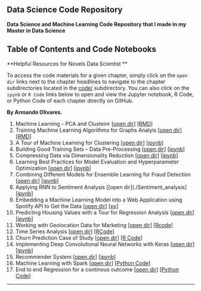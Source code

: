 ## Data Science Code Repository


**Data Science and Machine Learning Code Repository that I made in my Master in Data Science**  



## Table of Contents and Code Notebooks

**Helpful Resources for Novels Data Scientist **

To access the code materials for a given chapter, simply click on the `open dir` links next to the chapter headlines to navigate to the chapter subdirectories located in the [code/](code/) subdirectory. You can also click on the `ipynb` or `R Code`  links below to open and view the Jupyter notebook, R Code, or Python  Code of each chapter directly on GitHub.


**By Armando Olivares.**   


1. Machine Learning - PCA and Clusteinr [[open dir](./Analisis_Multivariante/)] [[RMD](./Analisis_Multivariante/Armando_olivares_HomeworkMultivariate.Rmd)] 
2. Training Machine Learning Algorithms for Graphs Analyis [[open dir](./Análisis%20de%20Grafos)] [[RMD](./Análisis%20de%20Grafos/practica1)] 
3. A Tour of Machine Learning for Clustering [[open dir](./Aprendizaje_no_supervisado_)] [[ipynb](./Aprendizaje_no_supervisado_/tarea.ipynb)] 
4. Building Good Training Sets – Data Pre-Processing [[open dir](.Preprocesado%20de%20Datos)] [[ipynb](./Preprocesado%20de%20Datos/tarea_preprocesado.ipynb)] 
5. Compressing Data via Dimensionality Reduction [[open dir](./code/ch05)] [[ipynb](./code/ch05/ch05.ipynb)] 
6. Learning Best Practices for Model Evaluation and Hyperparameter Optimization [[open dir](./code/ch06)] [[ipynb](./code/ch06/ch06.ipynb)]
7. Combining Different Models for Ensemble Learning for Fraud Detection [[open dir](./fraudDetection)] [[ipynb](./fraudDetection/fraudDetection_student.ipynb)]
8. Applying RNN to Sentiment Analysis [[open dir](./Sentiment_analysis] [[ipynb](./Sentiment_analysis/sentiment.ipynb)] 
9. Embedding a Machine Learning Model into a Web Application using Spotify API to Get the Data [[open dir](./open_data_Spotify/tarea_api)] [[py](./open_data_Spotify/tarea_api/Archivos_y_codigo)] 
10. Predicting Housing Values with a Tour for Regression Analysis [[open dir](./Final_Homework%20_Regresion_avanzada/)] [[ipynb](./Final_Homework%20_Regresion_avanzada/FinalHomeworkRegression_ArmandoOlivares.ipynb)] 
11. Working with Geolocation Data for Marketing [[open dir](./Geolocation)] [[Rcode](./Geolocation/Taller_2_Geomarketing.R)] 
12. Time Series Analysis [[open dir](./Series%20Temporales_Accidentes%20Laborales)] [[RCode](./Series%20Temporales_Accidentes%20Laborales/Codigo_Series_temporales_AO.R)] 
13. Churn Prediction Case of Study [[open dir](./Churn%20Prediction/)] [[R Code](./Churn%20Prediction/CustomerChurn_CaseStudy_Classification.R)] 
14. Implementing Deep Convolutional Neural Networks with Keras [[open dir](./lab3_indoorOutdoor_Deep_learning)] [[ipynb](./lab3_indoorOutdoor_Deep_learning/indoorOutdoor_student%20_Armando_olivares.ipynb)] 
15. Recommender System [[open dir](./Sistema%20de%20Recomendacion)] [[ipynb](./Sistema%20de%20Recomendacion/SistemasDeRecomendacion.ipynb)] 
16. Machine Learning with Spark [[open dir](./SparkML_)] [[Python Code](./SparkML_/Spark-ML%20Home%20work.py)] 
17. End to end Regression for a continous outcome [[open dir](https://github.com/ArmandDS/end_to_end_regression)] [[Python Code](https://github.com/ArmandDS/end_to_end_regression/blob/master/Report_regression.ipynb)] 


--- 

<br>
<br>
